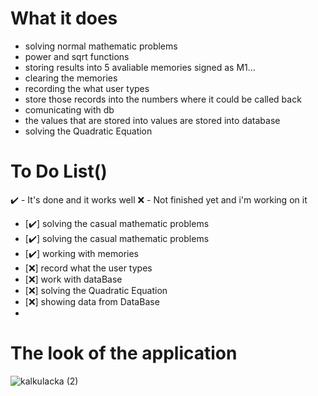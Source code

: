 # What it does

- solving normal mathematic problems
- power and sqrt functions 
- storing results into 5 avaliable memories signed as M1...
- clearing the memories
- recording the what user types
- store those records into the numbers where it could be called back
- comunicating with db
- the values that are stored into values are stored into database
- solving the Quadratic Equation

# To Do List()

✔️ - It's done and it works well
❌ - Not finished yet and i'm working on it

- [✔️] solving the casual mathematic problems
- [✔️] solving the casual mathematic problems
- [✔️] working with memories
- [❌] record what the user types
- [❌] work with dataBase
- [❌] solving the Quadratic Equation
- [❌] showing data from DataBase
- 
# The look of the application

![kalkulacka (2)](https://user-images.githubusercontent.com/66387359/142195059-89333867-6ecf-465a-9ffe-53f4d08de116.png)





